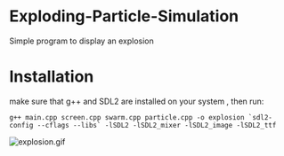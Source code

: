 # Exploding-Particle-Simulation
Simple program to display an explosion
# Installation
make sure that g++ and SDL2 are installed on your system , then run:
```
g++ main.cpp screen.cpp swarm.cpp particle.cpp -o explosion `sdl2-config --cflags --libs` -lSDL2 -lSDL2_mixer -lSDL2_image -lSDL2_ttf
```
![explosion.gif](explosion-gif)
